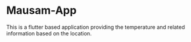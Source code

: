 # Mausam-App
This is a flutter based application providing the temperature and related information based on the location.


